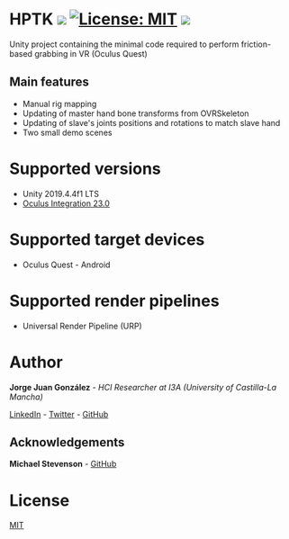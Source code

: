 # HPTK [![](https://img.shields.io/badge/unity-2019.4%20or%20later-green.svg)](https://unity3d.com/es/get-unity/download/archive) [![License: MIT](https://img.shields.io/badge/License-MIT-yellow.svg)](https://github.com/jorgejgnz/MinimalHandPhysics/blob/master/LICENSE.md) [![](https://img.shields.io/twitter/follow/jorgejgnz.svg?label=Follow&style=social)](https://twitter.com/intent/follow?screen_name=jorgejgnz)

Unity project containing the minimal code required to perform friction-based grabbing in VR (Oculus Quest)

## Main features
- Manual rig mapping
- Updating of master hand bone transforms from OVRSkeleton
- Updating of slave's joints positions and rotations to match slave hand
- Two small demo scenes

# Supported versions
- Unity 2019.4.4f1 LTS
- [Oculus Integration 23.0](https://developer.oculus.com/downloads/package/unity-integration/)

# Supported target devices
- Oculus Quest - Android

# Supported render pipelines
- Universal Render Pipeline (URP)

# Author
**Jorge Juan González** - *HCI Researcher at I3A (University of Castilla-La Mancha)*

[LinkedIn](https://www.linkedin.com/in/jorgejgnz/) - [Twitter](https://twitter.com/jorgejgnz) - [GitHub](https://github.com/jorgejgnz)

## Acknowledgements

**Michael Stevenson** - [GitHub](https://github.com/mstevenson)

# License
[MIT](./LICENSE.md)
